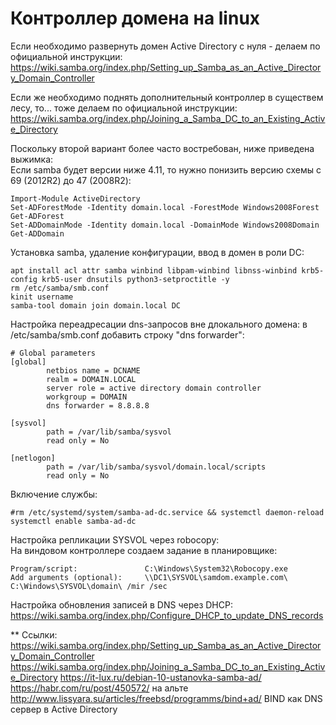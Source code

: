# Контроллер домена на linux

Если необходимо развернуть домен Active Directory с нуля - делаем по официальной инструкции:
https://wiki.samba.org/index.php/Setting_up_Samba_as_an_Active_Directory_Domain_Controller

Если же необходимо поднять дополнительный контроллер в существем лесу, то... тоже делаем по официальной инструкции:
https://wiki.samba.org/index.php/Joining_a_Samba_DC_to_an_Existing_Active_Directory

Поскольку второй вариант более часто востребован, ниже приведена выжимка:  
Если samba будет версии ниже 4.11, то нужно понизить версию схемы с 69 (2012R2) до 47 (2008R2):
```
Import-Module ActiveDirectory
Set-ADForestMode -Identity domain.local -ForestMode Windows2008Forest
Get-ADForest
Set-ADDomainMode -Identity domain.local -DomainMode Windows2008Domain
Get-ADDomain
```
Установка samba, удаление конфигурации, ввод в домен в роли DC:  
```
apt install acl attr samba winbind libpam-winbind libnss-winbind krb5-config krb5-user dnsutils python3-setproctitle -y
rm /etc/samba/smb.conf
kinit username
samba-tool domain join domain.local DC
```
Настройка переадресации dns-запросов вне длокального домена: в /etc/samba/smb.conf добавить строку "dns forwarder":  
```
# Global parameters
[global]
        netbios name = DCNAME
        realm = DOMAIN.LOCAL
        server role = active directory domain controller
        workgroup = DOMAIN
        dns forwarder = 8.8.8.8

[sysvol]
        path = /var/lib/samba/sysvol
        read only = No

[netlogon]
        path = /var/lib/samba/sysvol/domain.local/scripts
        read only = No
```
Включение службы:  
```
#rm /etc/systemd/system/samba-ad-dc.service && systemctl daemon-reload
systemctl enable samba-ad-dc
```
Настройка репликации SYSVOL через robocopy:  
На виндовом контроллере создаем задание в планировщике:  
```
Program/script:               C:\Windows\System32\Robocopy.exe
Add arguments (optional):     \\DC1\SYSVOL\samdom.example.com\ C:\Windows\SYSVOL\domain\ /mir /sec
```
Настройка обновления записей в DNS через DHCP:  
https://wiki.samba.org/index.php/Configure_DHCP_to_update_DNS_records

** Ссылки:
https://wiki.samba.org/index.php/Setting_up_Samba_as_an_Active_Directory_Domain_Controller
https://wiki.samba.org/index.php/Joining_a_Samba_DC_to_an_Existing_Active_Directory
https://it-lux.ru/debian-10-ustanovka-samba-ad/
https://habr.com/ru/post/450572/ на альте
http://www.lissyara.su/articles/freebsd/programms/bind+ad/ BIND как DNS сервер в Active Directory

